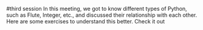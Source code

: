 #third session
In this meeting, we got to know different types of Python, such as Flute, Integer, etc., and discussed their relationship with each other.
Here are some exercises to understand this better.
Check it out